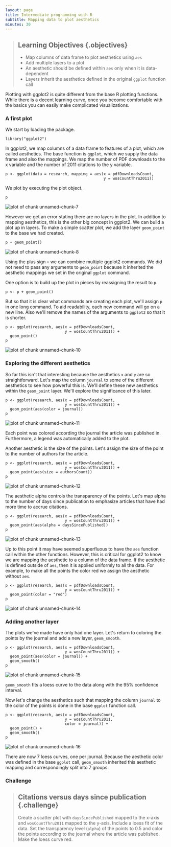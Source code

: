 ```yaml
---
layout: page
title: Intermediate programming with R
subtitle: Mapping data to plot aesthetics
minutes: 30
---
```




> ## Learning Objectives {.objectives}
>
> * Map columns of data frame to plot aesthetics using `aes`
> * Add multiple layers to a plot
> * An aesthetic should be defined within `aes` only when it is data-dependent
> * Layers inherit the aesthetics defined in the original `ggplot` function call

Plotting with ggplot2 is quite different from the base R plotting functions.
While there is a decent learning curve, once you become comfortable with the basics you can easily make complicated visualizations.







### A first plot

We start by loading the package.


~~~{.r}
library("ggplot2")
~~~

In ggplot2, we map columns of a data frame to features of a plot, which are called aesthetics.
The base function is `ggplot`, which we supply the data frame and also the mappings.
We map the number of PDF downloads to the x variable and the number of 2011 citations to the y variable.


~~~{.r}
p <- ggplot(data = research, mapping = aes(x = pdfDownloadsCount,
                                           y = wosCountThru2011))
~~~

We plot by executing the plot object.


~~~{.r}
p
~~~

<img src="fig/15-ggplot2-aes-unnamed-chunk-7-1.png" title="plot of chunk unnamed-chunk-7" alt="plot of chunk unnamed-chunk-7" style="display: block; margin: auto;" />

However we get an error stating there are no layers in the plot.
In addition to mapping aesthetics, this is the other big concept in ggplot2.
We can build a plot up in layers.
To make a simple scatter plot, we add the layer `geom_point` to the base we had created.


~~~{.r}
p + geom_point()
~~~

<img src="fig/15-ggplot2-aes-unnamed-chunk-8-1.png" title="plot of chunk unnamed-chunk-8" alt="plot of chunk unnamed-chunk-8" style="display: block; margin: auto;" />

Using the plus sign `+` we can combine multiple ggplot2 commands.
We did not need to pass any arguments to `geom_point` because it inherited the aesthetic mappings we set in the original `ggplot` command.

One option is to build up the plot in pieces by reassigning the result to `p`.


~~~{.r}
p <- p + geom_point()
~~~

But so that it is clear what commands are creating each plot, we'll assign `p` in one long command.
To aid readability, each new command will go on a new line.
Also we'll remove the names of the arguments to `ggplot2` so that it is shorter.


~~~{.r}
p <- ggplot(research, aes(x = pdfDownloadsCount,
                          y = wosCountThru2011)) +
  geom_point()
p
~~~

<img src="fig/15-ggplot2-aes-unnamed-chunk-10-1.png" title="plot of chunk unnamed-chunk-10" alt="plot of chunk unnamed-chunk-10" style="display: block; margin: auto;" />

### Exploring the different aesthetics

So far this isn't that interesting because the aesthetics `x` and `y` are so straightforward.
Let's map the column `journal` to some of the different aesthetics to see how powerful this is.
We'll define these new aesthetics within the `geom_point` layer.
We'll explore the significance of this later.


~~~{.r}
p <- ggplot(research, aes(x = pdfDownloadsCount,
                          y = wosCountThru2011)) +
  geom_point(aes(color = journal))
p
~~~

<img src="fig/15-ggplot2-aes-unnamed-chunk-11-1.png" title="plot of chunk unnamed-chunk-11" alt="plot of chunk unnamed-chunk-11" style="display: block; margin: auto;" />

Each point was colored according the journal the article was published in.
Furthermore, a legend was automatically added to the plot.

Another aesthetic is the size of the points.
Let's assign the size of the point to the number of authors for the article.


~~~{.r}
p <- ggplot(research, aes(x = pdfDownloadsCount,
                          y = wosCountThru2011)) +
  geom_point(aes(size = authorsCount))
p
~~~

<img src="fig/15-ggplot2-aes-unnamed-chunk-12-1.png" title="plot of chunk unnamed-chunk-12" alt="plot of chunk unnamed-chunk-12" style="display: block; margin: auto;" />

The aesthetic alpha controls the transparency of the points.
Let's map alpha to the number of days since publication to emphasize articles that have had more time to accrue citations.


~~~{.r}
p <- ggplot(research, aes(x = pdfDownloadsCount,
                          y = wosCountThru2011)) +
  geom_point(aes(alpha = daysSincePublished))
p
~~~

<img src="fig/15-ggplot2-aes-unnamed-chunk-13-1.png" title="plot of chunk unnamed-chunk-13" alt="plot of chunk unnamed-chunk-13" style="display: block; margin: auto;" />

Up to this point it may have seemed superfluous to have the `aes` function call within the other functions.
However, this is critical for ggplot2 to know we are mapping the aesthetic to a column of the data frame.
If the aesthetic is defined outside of `aes`, then it is applied uniformly to all the data.
For example, to make all the points the color red we assign the aesthetic without `aes`.


~~~{.r}
p <- ggplot(research, aes(x = pdfDownloadsCount,
                          y = wosCountThru2011)) +
  geom_point(color = "red")
p
~~~

<img src="fig/15-ggplot2-aes-unnamed-chunk-14-1.png" title="plot of chunk unnamed-chunk-14" alt="plot of chunk unnamed-chunk-14" style="display: block; margin: auto;" />

### Adding another layer

The plots we've made have only had one layer.
Let's return to coloring the points by the journal and add a new layer, `geom_smooth`.


~~~{.r}
p <- ggplot(research, aes(x = pdfDownloadsCount,
                          y = wosCountThru2011)) +
  geom_point(aes(color = journal)) +
  geom_smooth()
p
~~~

<img src="fig/15-ggplot2-aes-unnamed-chunk-15-1.png" title="plot of chunk unnamed-chunk-15" alt="plot of chunk unnamed-chunk-15" style="display: block; margin: auto;" />

`geom_smooth` fits a loess curve to the data along with the 95% confidence interval.

Now let's change the aesthetics such that mapping the column `journal` to the color of the points is done in the base `ggplot` function call.


~~~{.r}
p <- ggplot(research, aes(x = pdfDownloadsCount,
                          y = wosCountThru2011,
                          color = journal)) +
  geom_point() +
  geom_smooth()
p
~~~

<img src="fig/15-ggplot2-aes-unnamed-chunk-16-1.png" title="plot of chunk unnamed-chunk-16" alt="plot of chunk unnamed-chunk-16" style="display: block; margin: auto;" />

There are now 7 loess curves, one per journal.
Because the aesthetic color was defined in the base `ggplot` call, `geom_smooth` inherited this aesthetic mapping and correspondingly split into 7 groups.

### Challenge

> ## Citations versus days since publication {.challenge}
>
> Create a scatter plot with `daysSincePublished` mapped to the x-axis and `wosCountThru2011` mapped to the y-axis.
> Include a loess fit of the data.
> Set the transparency level (`alpha`) of the points to 0.5 and color the points according to the journal where the article was published.
> Make the loess curve red.


